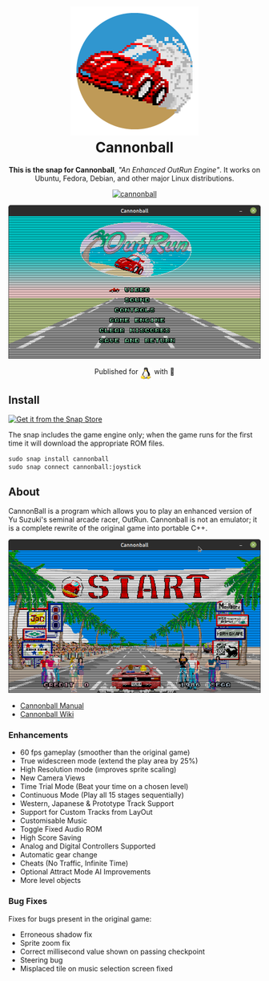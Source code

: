 <h1 align="center">
  <img src=".github/icon.png" alt="Cannonball">
  <br />
  Cannonball
</h1>

<p align="center"><b>This is the snap for Cannonball</b>, <i>"An Enhanced OutRun Engine"</i>. It works on Ubuntu, Fedora, Debian, and other major Linux distributions.</p>

<p align="center">
<a href="https://snapcraft.io/cannonball"><img alt="cannonball" src="https://snapcraft.io/cannonball/badge.svg" /></a>
</p>

![cannonball-menu](.github/cannonball-menu.png?raw=true "Cannonball")

<p align="center">Published for <img src="https://raw.githubusercontent.com/anythingcodes/slack-emoji-for-techies/gh-pages/emoji/tux.png" align="top" width="24" /> with 💝</p>

## Install

[![Get it from the Snap Store](https://snapcraft.io/static/images/badges/en/snap-store-white.svg)](https://snapcraft.io/cannonball)

The snap includes the game engine only; when the game runs for the first time it will download the appropriate ROM files.

    sudo snap install cannonball
    sudo snap connect cannonball:joystick

## About

CannonBall is a program which allows you to play an enhanced version of Yu Suzuki's seminal arcade racer, OutRun. Cannonball is not an emulator; it is a complete rewrite of the original game into portable C++.

![cannonball-game](.github/cannonball-game.png?raw=true "Cannonball")

  * [Cannonball Manual](https://github.com/djyt/cannonball/wiki/Cannonball-Manual)
  * [Cannonball Wiki](https://github.com/djyt/cannonball/wiki)

### Enhancements

  * 60 fps gameplay (smoother than the original game)
  * True widescreen mode (extend the play area by 25%)
  * High Resolution mode (improves sprite scaling)
  * New Camera Views
  * Time Trial Mode (Beat your time on a chosen level)
  * Continuous Mode (Play all 15 stages sequentially)
  * Western, Japanese & Prototype Track Support
  * Support for Custom Tracks from LayOut
  * Customisable Music
  * Toggle Fixed Audio ROM
  * High Score Saving
  * Analog and Digital Controllers Supported
  * Automatic gear change
  * Cheats (No Traffic, Infinite Time)
  * Optional Attract Mode AI Improvements
  * More level objects

### Bug Fixes

Fixes for bugs present in the original game:

  * Erroneous shadow fix
  * Sprite zoom fix
  * Correct millisecond value shown on passing checkpoint
  * Steering bug
  * Misplaced tile on music selection screen fixed
